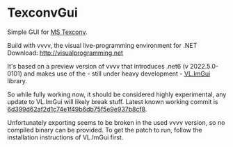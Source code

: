 # TexconvGui

Simple GUI for [MS Texconv](https://github.com/Microsoft/DirectXTex/wiki/Texconv).

Build with vvvv, the visual live-programming environment for .NET  
Download: http://visualprogramming.net


It's based on a preview version of vvvv that introduces .net6 (v 2022.5.0-0101) 
and makes use of the - still under heavy development - [VL.ImGui](https://github.com/vvvv/VL.ImGui) library.

So while fully working now, it should be considered highly experimental, any update to VL.ImGui  will likely break stuff.
Latest known working commit is [6d399d62af2d1c74e1f49b6db75f5e9e937b8cf8](https://github.com/vvvv/VL.ImGui/commit/6d399d62af2d1c74e1f49b6db75f5e9e937b8cf8).

Unfortunately exporting seems to be broken in the used vvvv version, so no compiled binary can be provided.
To get the patch to run, follow the installation instructions of VL.ImGui first.
